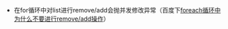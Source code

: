 - 在for循环中对list进行remove/add会抛并发修改异常（百度下[foreach循环中为什么不要进行remove/add操作](https://www.cnblogs.com/luyu1993/p/7148765.html)）

